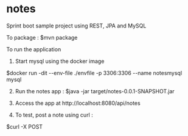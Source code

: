# notes
Sprint boot sample project using REST, JPA and MySQL

To package :
$mvn package

To run the application

1. Start mysql using the docker image 

$docker run -dit --env-file ./envfile -p 3306:3306 --name notesmysql mysql

2. Run the notes app :
$java -jar target/notes-0.0.1-SNAPSHOT.jar

3. Access the app at http://localhost:8080/api/notes

4. To test, post a note using curl :

$curl -X POST
